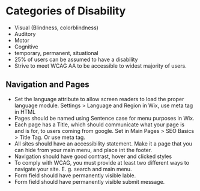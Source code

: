 # Categories of Disability
- Visual (Blindness, colorblindness)
- Auditory
- Motor
- Cognitive
- temporary, permanent, situational
- 25% of users can be assumed to have a disability
- Strive to meet WCAG AA to be accessible to widest majority of users.


## Navigation and Pages
- Set the language attribute to allow screen readers to load the proper language module. Settings > Language and Region in Wix, use meta tag in HTML
- Pages should be named using Sentence case for menu purposes in Wix.
- Each page has a Title, which should communicate what your page is and is for, to users coming from google. Set in Main Pages > SEO Basics > Title Tag. Or use meta tag.
- All sites should have an accessibility statement. Make it a page that you can hide from your main menu, and place int the footer.
- Navigation should have good contrast, hover and clicked styles
- To comply with WCAG, you must provide at least two different ways to navigate your site. E. g. search and main menu.
- Form field should have permanently visible lable.
- Form field should have permanently visible submit message.
  
